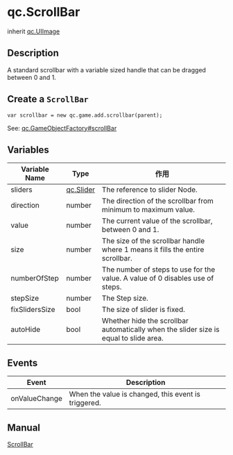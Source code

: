 # qc.ScrollBar
inherit [qc.UIImage](CUIImage.md)

## Description
A standard scrollbar with a variable sized handle that can be dragged between 0 and 1.

## Create a `ScrollBar`
````
var scrollbar = new qc.game.add.scrollbar(parent);
````
See: [qc.GameObjectFactory#scrollBar](scrollBar.md)

## Variables
| Variable Name        |  Type     |   作用           |
| ------------- |-------------| -------------|
| sliders | [qc.Slider](CSlider.md) | The reference to slider Node. |
| direction | number | The direction of the scrollbar from minimum to maximum value. |
| value | number | The current value of the scrollbar, between 0 and 1. |
| size | number | The size of the scrollbar handle where 1 means it fills the entire scrollbar. |
| numberOfStep | number | The number of steps to use for the value. A value of 0 disables use of steps. |
| stepSize | number | The Step size. |
| fixSlidersSize | bool | The size of slider is fixed. |
| autoHide | bool | Whether hide the scrollbar automatically when the slider size is equal to slide area. |

## Events
| Event  | Description |
| ------------- |-------------|
| onValueChange | When the value is changed, this event is triggered. |

## Manual
[ScrollBar](http://docs.qiciengine.com/manual/Sample/ScrollView.html)